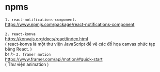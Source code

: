 # npms 
`1. react-notifications-component.`<br />
https://www.npmjs.com/package/react-notifications-component <br /><br />
`2. react-konva `<br />
https://konvajs.org/docs/react/index.html<br />
( react-konva là một thư viện JavaScript để vẽ các đồ họa canvas phức tạp bằng React. )<br />br />
`3. framer motion `<br />
https://www.framer.com/api/motion/#quick-start<br />
( Thư viện animation )<br />
